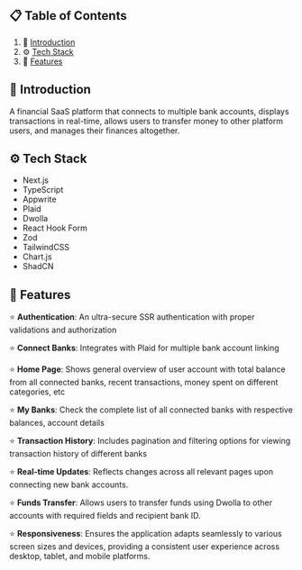 ## 📋 <a name="table">Table of Contents</a>

1. 🤖 [Introduction](#introduction)
2. ⚙️ [Tech Stack](#tech-stack)
3. 🔖 [Features](#features)

## <a name="introduction">🤖 Introduction</a>

A financial SaaS platform that connects to multiple bank accounts, displays transactions in real-time, allows users to transfer money to other platform users, and manages their finances altogether. 

## <a name="tech-stack">⚙️ Tech Stack</a>

- Next.js
- TypeScript
- Appwrite
- Plaid
- Dwolla
- React Hook Form
- Zod
- TailwindCSS
- Chart.js
- ShadCN

## <a name="features">🔖 Features</a>

⭐ **Authentication**: An ultra-secure SSR authentication with proper validations and authorization

⭐ **Connect Banks**: Integrates with Plaid for multiple bank account linking

⭐ **Home Page**: Shows general overview of user account with total balance from all connected banks, recent transactions, money spent on different categories, etc

⭐ **My Banks**: Check the complete list of all connected banks with respective balances, account details

⭐ **Transaction History**: Includes pagination and filtering options for viewing transaction history of different banks

⭐ **Real-time Updates**: Reflects changes across all relevant pages upon connecting new bank accounts.

⭐ **Funds Transfer**: Allows users to transfer funds using Dwolla to other accounts with required fields and recipient bank ID.

⭐ **Responsiveness**: Ensures the application adapts seamlessly to various screen sizes and devices, providing a consistent user experience across desktop, tablet, and mobile platforms.

  
